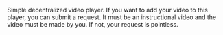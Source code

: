 Simple decentralized video player.
If you want to add your video to this player, you can submit a request.
It must be an instructional video and the video must be made by you.
If not, your request is pointless.

